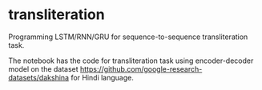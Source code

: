 # transliteration
Programming LSTM/RNN/GRU for sequence-to-sequence transliteration task.

The notebook has the code for transliteration task using encoder-decoder model on the dataset https://github.com/google-research-datasets/dakshina for Hindi language. 
